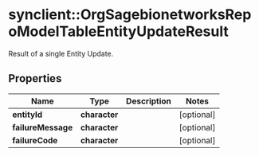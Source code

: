 # synclient::OrgSagebionetworksRepoModelTableEntityUpdateResult

Result of a single Entity Update.

## Properties
Name | Type | Description | Notes
------------ | ------------- | ------------- | -------------
**entityId** | **character** |  | [optional] 
**failureMessage** | **character** |  | [optional] 
**failureCode** | **character** |  | [optional] 


